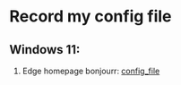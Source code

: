 # Record my config file

## Windows 11:
  1. Edge homepage bonjourr: [config_file](./bonjourr-20.4.2%202025-02-11%2011_24_39.json)
